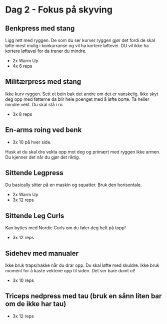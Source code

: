 # Dag 2 - Fokus på skyving

## Benkpress med stang

Ligg rett med ryggen. De som du ser kurver ryggen gjør det fordi de skal løfte mest mulig i konkurranse og vil ha kortere løftevei. DU vil ikke ha kortere løftevei for da trener du mindre. 

* 2x Warm Up
* 4x 6 reps

## Militærpress med stang

Ikke kurv ryggen. Sett et bein bak det andre om det er vanskelig. Ikke skyt deg opp med føtterne da blir hele poenget med å løfte borte. Ta heller mindre vekt. Du skal stå i ro. 

* 3x 8 reps


## En-arms roing ved benk

* 3x 10 på hver side. 

Husk at du skal dra vekta opp mot deg og primært med ryggen ikke armen. Du kjenner det når du gjør det riktig. 


## Sittende Legpress

Du basically sitter på en maskin og squatter. Bruk den horisontale. 

* 2x Warm Up
* 3x 12 reps

## Sittende Leg Curls 

Kan byttes med Nordic Curls om du føler deg helt på topp! 

* 3x 12 reps 

## Sidehev med manualer 

Ikke bruk traps/nakke når du drar opp. Du skal løfte med skuldre. Ikke bruk moment for å kaste vektene opp til siden. Det ser bare dumt ut! 

* 3x 10 reps 


## Triceps nedpress med tau (bruk en sånn liten bar om de ikke har tau)

* 3x 12 reps 

